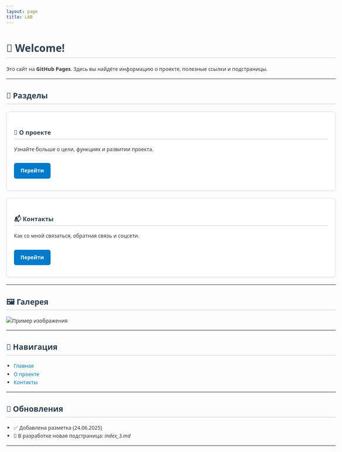 ```yaml
---
layout: page
title: LAB
---
```


# 👋 Welcome!

Это сайт на **GitHub Pages**. Здесь вы найдёте информацию о проекте, полезные ссылки и подстраницы.

---

## 📂 Разделы

<div class="card">
  <h3>📘 О проекте</h3>
  <p>Узнайте больше о цели, функциях и развитии проекта.</p>
  <a href="index_1.html" class="button">Перейти</a>
</div>

<div class="card">
  <h3>📬 Контакты</h3>
  <p>Как со мной связаться, обратная связь и соцсети.</p>
  <a href="index_2.html" class="button">Перейти</a>
</div>

---

## 🖼 Галерея

![Пример изображения](img/example.jpg)

---

## 📌 Навигация

- [Главная](index.html)
- [О проекте](index_1.html)
- [Контакты](index_2.html)

---

## 📅 Обновления

- ✅ Добавлена разметка (24.06.2025)
- 🚧 В разработке новая подстраница: *index_3.md*

---

<style>
  body {
    font-family: 'Segoe UI', sans-serif; /* Use Segoe UI font, or a simple sans-serif if not available */
   /* background-color: #f9f9f9;            Set a very light gray background */
    color: #333;                         /* Set dark gray text color */
    line-height: 1.6;                    /* Add space between lines for easier reading */
    max-width: 900px;                    /* Limit the width of the content to 900px */
    margin: 40px auto;                   /* Add space above/below and center the content horizontally */
    padding: 0 20px;                     /* Add space on the left and right inside the body */
  }

  h1, h2, h3 {
    color: #2c3e50;                     /* This line is commented out – old dark blue heading color */
    border-bottom: 2px solid #e0e0e0;   /* Add a thin gray line under headings */
    padding-bottom: 4px;                /* Add a little space between the heading text and the border */
  }

  a {
    color: #007acc;                     /* Make links blue */
    text-decoration: none;              /* Remove underline from links */
    font-weight: 500;                   /* Make link text slightly bold */
  }

  a:hover {
    text-decoration: underline;         /* Add underline when mouse is over the link */
  }

  .button {
    display: inline-block;              /* Allow setting width/padding like a block element */
    margin: 12px 0;                     /* Add space above and below */
    padding: 10px 18px;                 /* Add space inside the button */
    background-color: #007acc;          /* Set background color of the button (blue) */
    color: white;                       /* Set text color to white */
    border-radius: 6px;                 /* Make the corners rounded */
    text-decoration: none;              /* Remove underline */
    font-weight: bold;                  /* Make button text bold */
  }

  .card {
    background: #ffffff;                /* White background for card */
    border: 1px solid #ddd;             /* Light gray border */
    border-radius: 8px;                 /* Rounded corners */
    padding: 20px;                      /* Space inside the card */
    margin: 20px 0;                     /* Space above and below the card */
    box-shadow: 0 2px 4px rgba(0,0,0,0.05); /* Soft shadow to lift the card visually */
  }

  ul {
    padding-left: 20px;                 /* Move bullet points inward */
  }
</style>
